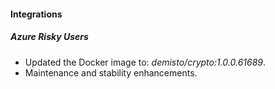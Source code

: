 
#### Integrations

##### Azure Risky Users
- Updated the Docker image to: *demisto/crypto:1.0.0.61689*.
- Maintenance and stability enhancements.
